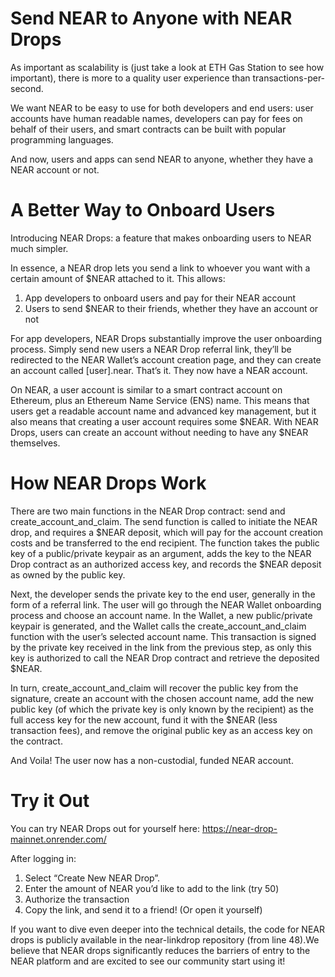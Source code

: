 # Send NEAR to Anyone with NEAR Drops

As important as scalability is (just take a look at ETH Gas Station to see how important), there is more to a quality user experience than transactions-per-second.

We want NEAR to be easy to use for both developers and end users: user accounts have human readable names, developers can pay for fees on behalf of their users, and smart contracts can be built with popular programming languages.

And now, users and apps can send NEAR to anyone, whether they have a NEAR account or not.

# A Better Way to Onboard Users

Introducing NEAR Drops: a feature that makes onboarding users to NEAR much simpler.

In essence, a NEAR drop lets you send a link to whoever you want with a certain amount of $NEAR attached to it. This allows:

1. App developers to onboard users and pay for their NEAR account
2. Users to send $NEAR to their friends, whether they have an account or not

For app developers, NEAR Drops substantially improve the user onboarding process. Simply send new users a NEAR Drop referral link, they’ll be redirected to the NEAR Wallet’s account creation page, and they can create an account called [user].near. That’s it. They now have a NEAR account.

On NEAR, a user account is similar to a smart contract account on Ethereum, plus an Ethereum Name Service (ENS) name. This means that users get a readable account name and advanced key management, but it also means that creating a user account requires some $NEAR. With NEAR Drops, users can create an account without needing to have any $NEAR themselves.

# How NEAR Drops Work

There are two main functions in the NEAR Drop contract: send and create_account_and_claim. The send function is called to initiate the NEAR drop, and requires a $NEAR deposit, which will pay for the account creation costs and be transferred to the end recipient. The function takes the public key of a public/private keypair as an argument, adds the key to the NEAR Drop contract as an authorized access key, and records the $NEAR deposit as owned by the public key.

Next, the developer sends the private key to the end user, generally in the form of a referral link. The user will go through the NEAR Wallet onboarding process and choose an account name. In the Wallet,  a new public/private keypair is generated, and the Wallet calls the create_account_and_claim function with the user’s selected account name. This transaction is signed by the private key received in the link from the previous step, as only this key is authorized to call the NEAR Drop contract and retrieve the deposited $NEAR.

In turn, create_account_and_claim will recover the public key from the signature, create an account with the chosen account name, add the new public key (of which the private key is only known by the recipient) as the full access key for the new account, fund it with the $NEAR (less transaction fees), and remove the original public key as an access key on the contract.

And Voila! The user now has a non-custodial, funded NEAR account.

# Try it Out

You can try NEAR Drops out for yourself here: https://near-drop-mainnet.onrender.com/

After logging in:

1. Select “Create New NEAR Drop”.
2. Enter the amount of NEAR you’d like to add to the link (try 50)
3. Authorize the transaction
4. Copy the link, and send it to a friend! (Or open it yourself)

If you want to dive even deeper into the technical details, the code for NEAR drops is publicly available in the near-linkdrop repository (from line 48).We believe that NEAR drops significantly reduces the barriers of entry to the NEAR platform and are excited to see our community start using it!
